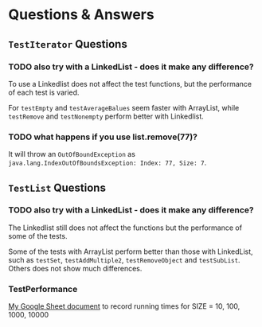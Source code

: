 # Questions & Answers

## `TestIterator` Questions
### TODO also try with a LinkedList - does it make any difference?
To use a Linkedlist does not affect the test functions, but the performance of each test is varied. 

For `testEmpty` and `testAverageBalues` seem faster with ArrayList, while `testRemove` and `testNonempty` perform better with Linkedlist.

### TODO what happens if you use list.remove(77)?
It will throw an `OutOfBoundException` as `java.lang.IndexOutOfBoundsException: Index: 77, Size: 7`.

## `TestList` Questions
### TODO also try with a LinkedList - does it make any difference?
The Linkedlist still does not affect the functions but the performance of some of the tests.

Some of the tests with ArrayList perform better than those with LinkedList, such as `testSet`, `testAddMultiple2`, `testRemoveObject` and `testSubList`. Others does not show much differences.

### TestPerformance 
[My Google Sheet document](https://docs.google.com/spreadsheets/d/15iLQ7I2MwR-ArpZwzql9efGmgKMOe9XNoixdfz3pTLc/edit?usp=sharing) to record running times for SIZE = 10, 100, 1000, 10000
 